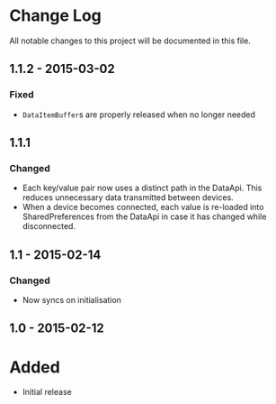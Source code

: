 # Change Log
All notable changes to this project will be documented in this file.

## 1.1.2 - 2015-03-02
### Fixed
- `DataItemBuffer`s are properly released when no longer needed

## 1.1.1
### Changed
- Each key/value pair now uses a distinct path in the DataApi. This reduces unnecessary data transmitted between devices.
- When a device becomes connected, each value is re-loaded into SharedPreferences from the DataApi in case it has changed while disconnected.

## 1.1 - 2015-02-14
### Changed
- Now syncs on initialisation


## 1.0 - 2015-02-12
# Added
- Initial release